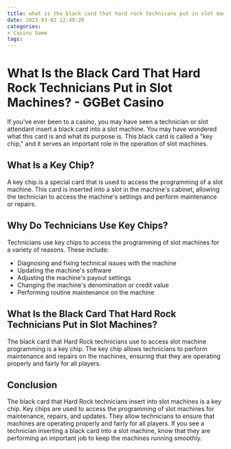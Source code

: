 ```yaml
---
title: what is the black card that hard rock technicans put in slot machine GGBet casino
date: 2023-03-02 12:49:20
categories:
- Casino Game
tags:
---
```

# What Is the Black Card That Hard Rock Technicians Put in Slot Machines? - GGBet Casino

If you've ever been to a casino, you may have seen a technician or slot attendant insert a black card into a slot machine. You may have wondered what this card is and what its purpose is. This black card is called a "key chip," and it serves an important role in the operation of slot machines.

## What Is a Key Chip?

A key chip is a special card that is used to access the programming of a slot machine. This card is inserted into a slot in the machine's cabinet, allowing the technician to access the machine's settings and perform maintenance or repairs.

## Why Do Technicians Use Key Chips?

Technicians use key chips to access the programming of slot machines for a variety of reasons. These include:

- Diagnosing and fixing technical issues with the machine
- Updating the machine's software
- Adjusting the machine's payout settings
- Changing the machine's denomination or credit value
- Performing routine maintenance on the machine

## What Is the Black Card That Hard Rock Technicians Put in Slot Machines?

The black card that Hard Rock technicians use to access slot machine programming is a key chip. The key chip allows technicians to perform maintenance and repairs on the machines, ensuring that they are operating properly and fairly for all players.

## Conclusion

The black card that Hard Rock technicians insert into slot machines is a key chip. Key chips are used to access the programming of slot machines for maintenance, repairs, and updates. They allow technicians to ensure that machines are operating properly and fairly for all players. If you see a technician inserting a black card into a slot machine, know that they are performing an important job to keep the machines running smoothly.